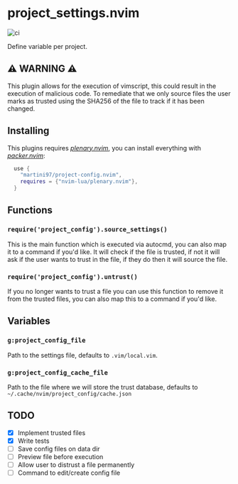 # project_settings.nvim

![ci](https://github.com/martini97/project-config.nvim/actions/workflows/ci.yml/badge.svg?branch=main)

Define variable per project.

## **⚠️ WARNING ⚠️**

This plugin allows for the execution of vimscript, this could result
in the execution of malicious code. To remediate that we only source files
the user marks as trusted using the SHA256 of the file to track if it has been
changed.

## Installing

This plugins requires [*plenary.nvim*](https://github.com/nvim-lua/plenary.nvim),
you can install everything with [*packer.nvim*](https://github.com/wbthomason/packer.nvim):

```lua
  use {
    "martini97/project-config.nvim",
    requires = {"nvim-lua/plenary.nvim"},
  }
```

## Functions

### `require('project_config').source_settings()`

This is the main function which is executed via autocmd, you can also map it to
a command if you'd like. It will check if the file is trusted, if not it will ask
if the user wants to trust in the file, if they do then it will source the file.

### `require('project_config').untrust()`

If you no longer wants to trust a file you can use this function to remove it from
the trusted files, you can also map this to a command if you'd like.

## Variables

### `g:project_config_file`

Path to the settings file, defaults to `.vim/local.vim`.

### `g:project_config_cache_file`

Path to the file where we will store the trust database, defaults to
`~/.cache/nvim/project_config/cache.json`

## TODO

+ [x] Implement trusted files
+ [x] Write tests
+ [ ] Save config files on data dir
+ [ ] Preview file before execution
+ [ ] Allow user to distrust a file permanently
+ [ ] Command to edit/create config file
